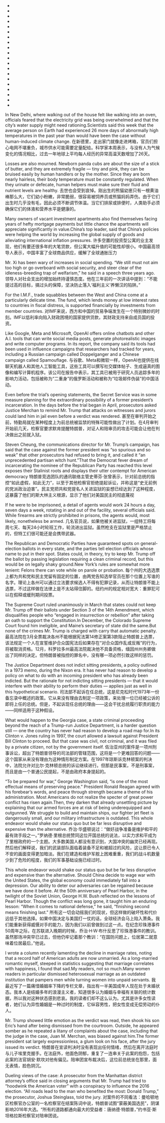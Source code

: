 *
*
*
*
*
*
*
*
*
*
*
*
*
*
*
*
*
*
*
*

In New Delhi, where walking out of the house felt like walking into an oven, officials feared that the electricity grid was being overwhelmed and that the city’s water supply might need rationing.Scientists said this week that the average person on Earth had experienced 26 more days of abnormally high temperatures in the past year than would have been the case without human-induced climate change.
在新德里，走出家门就像走进烤箱，官员们担心电网不堪重负，城市供水可能需要定量配给。科学家本周表示，与没有人为气候变化的情况相比，过去一年地球上平均每人经历的异常高温天数增加了26天。

Losses are also mourned. Newborn panda cubs are about the size of a stick of butter, and they are extremely fragile — tiny and pink, they can be bruised easily by human handlers or by the mother. Since they are born nearly hairless, their body temperature must be constantly regulated. When they urinate or defecate, human helpers must make sure their fluid and nutrient levels are healthy.
去世也会受到哀悼。刚出生的熊猫幼崽只有一根黄油棒那么大，它们幼小粉嫩，非常脆弱，很容易被饲养员或熊猫妈妈弄伤。由于它们出生时几乎没有毛，因此必须不断调节体温。当它们排尿或排便时，人类助手必须确保它们的体液和营养水平是健康的。

Many owners of vacant investment apartments also find themselves facing years of hefty mortgage payments but little chance the apartments will appreciate significantly in value.China’s top leader, said that China’s policies were helping the world by increasing the global supply of goods and alleviating international inflation pressures.
许多空置的投资型公寓的业主发现，他们有要还很多年的大笔贷款，但公寓大幅升值的可能性却很小。中国最高领导人表示，中国丰富了全球商品供应，缓解了全球通胀压力

Mr. Xi has been wary of increases in social spending. “We still must not aim too high or go overboard with social security, and steer clear of the idleness-breeding trap of welfarism,” he said in a speech three years ago.
领导人对社会支出的增加始终持谨慎态度。他在三年前的一次讲话中提到：“不能提过高的目标，搞过头的保障，坚决防止落入‘福利主义’养懒汉的陷阱。”

For the I.M.F., trade squabbles between the West and China come at a particularly delicate time. The fund, which lends money at low interest rates to countries in fiscal distress, is supported financially by investments from member countries.
对IMF来说，西方和中国的贸易争端发生在一个特别微妙的时刻。IMF以低利率向陷入财政困境的国家提供贷款，其财政支持来自成员国的投资。

Like Google, Meta and Microsoft, OpenAI offers online chatbots and other A.I. tools that can write social media posts, generate photorealistic images and write computer programs. In its report, the company said its tools had been used in influence campaigns that researchers had tracked for years, including a Russian campaign called Doppelganger and a Chinese campaign called Spamouflage.
与谷歌、Meta和微软一样，OpenAI也提供在线聊天机器人和其他人工智能工具，这些工具可以撰写社交媒体帖子、生成逼真的图像和编写计算机程序。该公司在报告中表示，其工具已被用于研究人员追踪多年的影响力活动，包括被称为“二重身”的俄罗斯活动和被称为“垃圾邮件伪装”的中国活动。

Even before the trial’s opening statements, the Secret Service was in some measure planning for the extraordinary possibility of a former president’s incarceration. In the days before the trial began in April, prosecutors asked Justice Merchan to remind Mr. Trump that attacks on witnesses and jurors could land him in jail even before a verdict was rendered.
甚至在审判开始之前，特勤局就在某种程度上为前总统被监禁的特殊可能性做出了计划。在4月审判开始前几天，检察官要求默肯提醒特朗普，对证人和陪审员的攻击可能会让他在判决做出之前就入狱。

Steven Cheung, the communications director for Mr. Trump’s campaign, has said that the case against the former president was “so spurious and so weak” that other prosecutors had refused to bring it, and called it “an unprecedented partisan witch hunt.”That the Democrat fever dream of incarcerating the nominee of the Republican Party has reached this level exposes their Stalinist roots and displays their utter contempt for American democracy
特朗普竞选团队的通讯联络主管史蒂芬·张曾表示，针对前总统的指控“如此虚假，如此无力”，以至于其他检察官拒绝提起诉讼，并称这是“史无前例的党派政治迫害”。民主党把共和党提名人关进监狱的妄想已经达到了这种程度，这暴露了他们的斯大林主义根源，显示了他们对美国民主的彻底蔑视

If he were to be imprisoned, a detail of agents would work 24 hours a day, seven days a week, rotating in and out of the facility, several officials said. While firearms are strictly prohibited in prisons, the agents would, most likely, nonetheless be armed.
几名官员说，如果他被关进监狱，一组特工将每周七天、每天24小时轮班工作，轮流进出监狱。虽然枪支在监狱里是严格禁止的，但特工们很可能还是会携带武器。

The Republican and Democratic Parties have guaranteed spots on general-election ballots in every state, and the parties tell election officials whose name to put in their spot. States could, in theory, try to keep Mr. Trump off the ballot by passing legislation requiring a clean criminal record, but this would be on legally shaky ground.New York’s rules are somewhat more lenient: Felons there can vote while on parole or probation.
每个州的大选选票上都为共和党和民主党留有固定的位置，由两党告知选举官员在那个位置上写谁的名字。理论上各州可以通过立法要求候选人不得有犯罪记录，从而让特朗普不能上选票，不过这样做在法律上是不太站得住脚的。纽约州的规定相对宽大：重罪犯可以在假释或缓刑期间投票。

The Supreme Court ruled unanimously in March that states could not keep Mr. Trump off their ballots under Section 3 of the 14th Amendment, which disqualifies people who “engaged in insurrection or rebellion” after taking an oath to support the Constitution.In December, the Colorado Supreme Court found him ineligible, and Maine’s secretary of state did the same.But none of the crimes Mr. Trump is charged with carry that automatic penalty.
最高法院在3月全票裁决各州不能根据宪法第14修正案第3款阻止特朗普上选票，该法规定一个人在宣誓维护合众国宪法后如果存在“对合众国作乱或反叛”的行为，将被取消资格。12月，科罗拉多州最高法院裁决他不具备资格，缅因州州务卿做出了同样的决定。但特朗普被指控的罪名中，没有哪一项必然引致这样的惩罚。

The Justice Department does not indict sitting presidents, a policy outlined in a 1973 memo, during the Nixon era. It has never had reason to develop a policy on what to do with an incoming president who has already been indicted. But the rationale for not indicting sitting presidents — that it would interfere with their ability to perform their duties — applies just as well in this hypothetical scenario.
司法部不起诉在任总统，这是尼克松时代1973年一份备忘录中概述的政策。它从来没有理由去制定一项政策，来处理一位已经被公诉的即将上任的总统。但是，不起诉现任总统的理由——这会干扰总统履行职责的能力——同样适用于这种假设。

What would happen to the Georgia case, a state criminal proceeding beyond the reach of a Trump-run Justice Department, is a harder question still — one the country has never had reason to develop a road map for.In its Clinton v. Jones ruling in 1997, the court allowed a lawsuit against President Bill Clinton to proceed. But that case was civil, not criminal, and it was filed by a private citizen, not by the government itself.
佐治亚州的案件是一项州刑事诉讼，超出了特朗普领导的司法部的管辖范围，这将是一个更难回答的问题——这个国家从来没有理由为这种情形制定方案。在1997年琼斯诉克林顿案的判决中，法院允许对比尔·克林顿总统的诉讼继续进行。但那是民事案，不是刑事案，而且是由一个普通公民提起，不是由政府本身提起的。

“To be prepared for war,” George Washington said, “is one of the most effectual means of preserving peace.” President Ronald Reagan agreed with his forebear’s words, and peace through strength became a theme of his administration. Most Americans do not realize the specter of great power conflict has risen again.Then, they darken that already unsettling picture by explaining that our armed forces are at risk of being underequipped and outgunned. We struggle to build and maintain ships, our fighter jet fleet is dangerously small, and our military infrastructure is outdated. This whole endeavor would shake our status quo but be far less disruptive and expensive than the alternative.
乔治·华盛顿说过：“做好战争准备是维护和平的最有效手段之一。”罗纳德·里根总统赞同这位开国总统的说法，以实力求和平成为了里根政府的一个主题。大多数美国人都没有意识到，大国冲突的幽灵已经再现。然后他们解释说，我们的武装部队面临着装备不足和被超过的风险，这让原已令人不安的画面变得更加暗淡。我们在建造和维护军舰上困难重重，我们的战斗机数量少到了危险的程度，我们的军事基础设施已经过时。

This whole endeavor would shake our status quo but be far less disruptive and expensive than the alternative. Should China decide to wage war with the United States, the global economy could immediately fall into a depression. Our ability to deter our adversaries can be regained because we have done it before. At the 50th anniversary of Pearl Harbor, in the twilight of the Soviet Union, George H.W. Bush reflected on the lessons of Pearl Harbor. Though the conflict was long gone, it taught him an enduring lesson: “When it comes to national defense,” he said, “finishing second means finishing last.”
所有这一切会动摇我们的现状，但这样做的破坏性和代价远低于其他选择。如果中国决定与美国打一仗的话，全球经济会马上陷入萧条。我们能重新获得威慑对手的能力，因为我们以前曾做到过这一点。在纪念珍珠港事件50周年之际，在苏联进入晚期的时候，乔治·H·W·布什反思了珍珠港事件的教训。虽然那场冲突早已过去，但他仍牢记着那个教训：“在国防问题上，位居第二就意味着位居最后，”他说。

I wrote a column recently lamenting the decline in marriage rates, noting that a record half of American adults are now unmarried. As a long-married romantic myself, steeped in statistics suggesting that marriage correlates with happiness, I found that sad.My readers, not so much.Many women readers in particular dismissed heterosexual marriage as an outdated institution that pampers men while turning women into unpaid servants.
我最近写了一篇痛惜婚姻率下降的专栏文章，指出有一半美国成年人现在处于未婚状态。我本人是结婚多年的浪漫主义者，知道很多认为婚姻与幸福有关联的统计数据，所以我对这种状态感到悲哀。我的读者们却不这么认为。尤其是许多女性读者，她们认为异性婚姻是一种过时的制度，它纵容男性，把女性变成无偿劳动的仆人。

Mr. Trump showed little emotion as the verdict was read, then shook his son Eric’s hand after being dismissed from the courtroom. Outside, he appeared somber as he repeated a litany of complaints about the case, including that the judge in the case, Juan M. Merchan, was biased against him.The former president sat largely expressionless, a glum look on his face, after the jury issued its verdict.
特朗普在宣读判决时没有表现出任何情绪，然后在离开法庭时与儿子埃里克握手。在法庭外，他面色阴郁，重复了一连串关于此案的抱怨，包括此案的法官胡安·默坎对他有偏见。陪审团宣布裁决后，这位前总统坐在那里，面无表情，脸色阴沉。

Dueling views of the case: A prosecutor from the Manhattan district attorney’s office said in closing arguments that Mr. Trump had tried to “hoodwink the American voter” with a conspiracy to influence the 2016 election. “All roads lead to the man who benefited the most: Donald Trump,” the prosecutor, Joshua Steinglass, told the jury.
对案件的不同看法：曼哈顿地区检察官办公室的一名检察官在结案陈词中说，特朗普试图“蒙蔽美国选民”，阴谋影响2016年大选。“所有的道路都通向最大的受益者：唐纳德·特朗普，”约书亚·斯坦格拉斯检察官对陪审团说。

